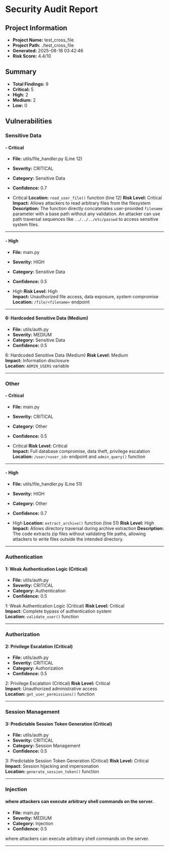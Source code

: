 # Security Audit Report

## Project Information
- **Project Name:** test_cross_file
- **Project Path:** ./test_cross_file
- **Generated:** 2025-08-18 03:42:46
- **Risk Score:** 4.4/10

## Summary
- **Total Findings:** 9
- **Critical:** 5
- **High:** 2
- **Medium:** 2
- **Low:** 0

## Vulnerabilities

### Sensitive Data

#### - Critical
- **File:** utils/file_handler.py (Line 12)
- **Severity:** CRITICAL
- **Category:** Sensitive Data
- **Confidence:** 0.7


- Critical
**Location:** `read_user_file()` function (line 12)
**Risk Level:** Critical
**Impact:** Allows attackers to read arbitrary files from the filesystem
**Description:** The function directly concatenates user-provided `filename` parameter with a base path without any validation. An attacker can use path traversal sequences like `../../../etc/passwd` to access sensitive system files.

---

#### - High
- **File:** main.py
- **Severity:** HIGH
- **Category:** Sensitive Data
- **Confidence:** 0.5


- High
**Risk Level:** High  
**Impact:** Unauthorized file access, data exposure, system compromise  
**Location:** `/file/<filename>` endpoint

---

#### 6: Hardcoded Sensitive Data (Medium)
- **File:** utils/auth.py
- **Severity:** MEDIUM
- **Category:** Sensitive Data
- **Confidence:** 0.5


6: Hardcoded Sensitive Data (Medium)
**Risk Level:** Medium  
**Impact:** Information disclosure  
**Location:** `ADMIN_USERS` variable

---

### Other

#### - Critical
- **File:** main.py
- **Severity:** CRITICAL
- **Category:** Other
- **Confidence:** 0.5


- Critical
**Risk Level:** Critical  
**Impact:** Full database compromise, data theft, privilege escalation  
**Location:** `/user/<user_id>` endpoint and `admin_query()` function

---

#### - High
- **File:** utils/file_handler.py (Line 51)
- **Severity:** HIGH
- **Category:** Other
- **Confidence:** 0.7


- High
**Location:** `extract_archive()` function (line 51)
**Risk Level:** High
**Impact:** Allows directory traversal during archive extraction
**Description:** The code extracts zip files without validating file paths, allowing attackers to write files outside the intended directory.

---

### Authentication

#### 1: Weak Authentication Logic (Critical)
- **File:** utils/auth.py
- **Severity:** CRITICAL
- **Category:** Authentication
- **Confidence:** 0.5


1: Weak Authentication Logic (Critical)
**Risk Level:** Critical  
**Impact:** Complete bypass of authentication system  
**Location:** `validate_user()` function

---

### Authorization

#### 2: Privilege Escalation (Critical)
- **File:** utils/auth.py
- **Severity:** CRITICAL
- **Category:** Authorization
- **Confidence:** 0.5


2: Privilege Escalation (Critical)
**Risk Level:** Critical  
**Impact:** Unauthorized administrative access  
**Location:** `get_user_permissions()` function

---

### Session Management

#### 3: Predictable Session Token Generation (Critical)
- **File:** utils/auth.py
- **Severity:** CRITICAL
- **Category:** Session Management
- **Confidence:** 0.5


3: Predictable Session Token Generation (Critical)
**Risk Level:** Critical  
**Impact:** Session hijacking and impersonation  
**Location:** `generate_session_token()` function

---

### Injection

#### where attackers can execute arbitrary shell commands on the server.
- **File:** main.py
- **Severity:** MEDIUM
- **Category:** Injection
- **Confidence:** 0.5


where attackers can execute arbitrary shell commands on the server.

---

